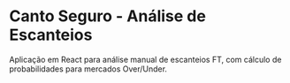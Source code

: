 # Canto Seguro - Análise de Escanteios

Aplicação em React para análise manual de escanteios FT, com cálculo de probabilidades para mercados Over/Under.